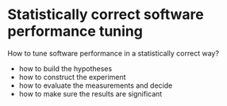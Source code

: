 # Statistically correct software performance tuning

How to tune software performance in a statistically correct way?

- how to build the hypotheses
- how to construct the experiment
- how to evaluate the measurements and decide
- how to make sure the results are significant

